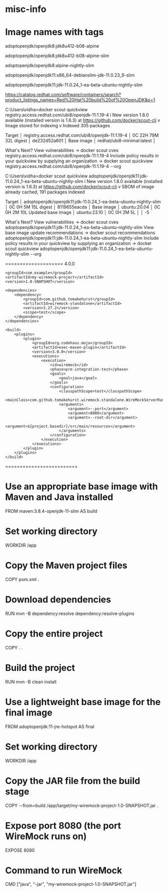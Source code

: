 # misc-info

Image names with tags
=======================
adoptopenjdk/openjdk8:jdk8u412-b08-alpine


adoptopenjdk/openjdk8:jdk8u412-b08-alpine-slim


adoptopenjdk/openjdk8:alpine-nightly-slim

adoptopenjdk/openjdk11:x86_64-debianslim-jdk-11.0.23_9-slim

adoptopenjdk/openjdk11:jdk-11.0.24_1-ea-beta-ubuntu-nightly-slim

https://catalog.redhat.com/software/containers/search?product_listings_names=Red%20Hat%20build%20of%20OpenJDK&p=1




C:\Users\vidha>docker scout quickview registry.access.redhat.com/ubi8/openjdk-11:1.19-4
    i New version 1.8.0 available (installed version is 1.6.3) at https://github.com/docker/scout-cli
    v Image stored for indexing
    v Indexed 305 packages

  Target     │  registry.access.redhat.com/ubi8/openjdk-11:1.19-4  │    0C    22H    79M    32L
    digest   │  de232d52a601                                       │
  Base image │  redhat/ubi8-minimal:latest                         │

What's Next?
  View vulnerabilities → docker scout cves registry.access.redhat.com/ubi8/openjdk-11:1.19-4
  Include policy results in your quickview by supplying an organization → docker scout quickview registry.access.redhat.com/ubi8/openjdk-11:1.19-4 --org <organization>


C:\Users\vidha>docker scout quickview adoptopenjdk/openjdk11:jdk-11.0.24_1-ea-beta-ubuntu-nightly-slim
    i New version 1.8.0 available (installed version is 1.6.3) at https://github.com/docker/scout-cli
    v SBOM of image already cached, 191 packages indexed

  Target             │  adoptopenjdk/openjdk11:jdk-11.0.24_1-ea-beta-ubuntu-nightly-slim  │    0C     0H     5M    15L
    digest           │  8119655eacda                                                      │
  Base image         │  ubuntu:20.04                                                      │    0C     0H     2M    10L
  Updated base image │  ubuntu:23.10                                                      │    0C     0H     2M     5L
                     │                                                                    │                         -5

What's Next?
  View vulnerabilities → docker scout cves adoptopenjdk/openjdk11:jdk-11.0.24_1-ea-beta-ubuntu-nightly-slim
  View base image update recommendations → docker scout recommendations adoptopenjdk/openjdk11:jdk-11.0.24_1-ea-beta-ubuntu-nightly-slim
  Include policy results in your quickview by supplying an organization → docker scout quickview adoptopenjdk/openjdk11:jdk-11.0.24_1-ea-beta-ubuntu-nightly-slim --org <organization>



====================
<project xmlns="http://maven.apache.org/POM/4.0.0"
         xmlns:xsi="http://www.w3.org/2001/XMLSchema-instance"
         xsi:schemaLocation="http://maven.apache.org/POM/4.0.0 http://maven.apache.org/xsd/maven-4.0.0.xsd">
    <modelVersion>4.0.0</modelVersion>

    <groupId>com.example</groupId>
    <artifactId>my-wiremock-project</artifactId>
    <version>1.0-SNAPSHOT</version>

    <dependencies>
        <dependency>
            <groupId>com.github.tomakehurst</groupId>
            <artifactId>wiremock-standalone</artifactId>
            <version>2.27.2</version>
            <scope>test</scope>
        </dependency>
    </dependencies>

    <build>
        <plugins>
            <plugin>
                <groupId>org.codehaus.mojo</groupId>
                <artifactId>exec-maven-plugin</artifactId>
                <version>3.0.0</version>
                <executions>
                    <execution>
                        <id>wiremock</id>
                        <phase>pre-integration-test</phase>
                        <goals>
                            <goal>java</goal>
                        </goals>
                        <configuration>
                            <classpathScope>test</classpathScope>
                            <mainClass>com.github.tomakehurst.wiremock.standalone.WireMockServerRunner</mainClass>
                            <arguments>
                                <argument>--port</argument>
                                <argument>8080</argument>
                                <argument>--root-dir</argument>
                                <argument>${project.basedir}/src/main/resources</argument>
                            </arguments>
                        </configuration>
                    </execution>
                </executions>
            </plugin>
        </plugins>
    </build>
</project>



=========================
# Use an appropriate base image with Maven and Java installed
FROM maven:3.8.4-openjdk-11-slim AS build

# Set working directory
WORKDIR /app

# Copy the Maven project files
COPY pom.xml .

# Download dependencies
RUN mvn -B dependency:resolve dependency:resolve-plugins

# Copy the entire project
COPY . .

# Build the project
RUN mvn -B clean install

# Use a lightweight base image for the final image
FROM adoptopenjdk:11-jre-hotspot AS final

# Set working directory
WORKDIR /app

# Copy the JAR file from the build stage
COPY --from=build /app/target/my-wiremock-project-1.0-SNAPSHOT.jar .

# Expose port 8080 (the port WireMock runs on)
EXPOSE 8080

# Command to run WireMock
CMD ["java", "-jar", "my-wiremock-project-1.0-SNAPSHOT.jar"]
